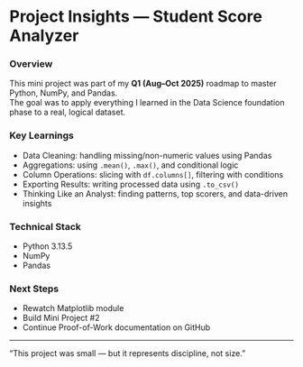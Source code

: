 # Project Insights — Student Score Analyzer

### Overview
This mini project was part of my **Q1 (Aug–Oct 2025)** roadmap to master Python, NumPy, and Pandas.  
The goal was to apply everything I learned in the Data Science foundation phase to a real, logical dataset.

### Key Learnings
- Data Cleaning: handling missing/non-numeric values using Pandas
- Aggregations: using `.mean()`, `.max()`, and conditional logic
- Column Operations: slicing with `df.columns[]`, filtering with conditions
- Exporting Results: writing processed data using `.to_csv()`
- Thinking Like an Analyst: finding patterns, top scorers, and data-driven insights

### Technical Stack
- Python 3.13.5
- NumPy
- Pandas

### Next Steps
- Rewatch Matplotlib module
- Build Mini Project #2
- Continue Proof-of-Work documentation on GitHub

---

“This project was small — but it represents discipline, not size.”